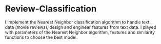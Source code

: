 # Review-Classification
I implement the Nearest Neighbor classification algorithm to handle text data (movie reviews), design and engineer features from text data.
I played with parameters of the Nearest Neighbor algorithm, features and similarity functions to choose the best model.

